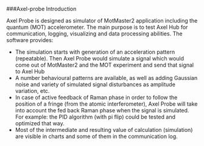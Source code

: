 ###Axel-probe Introduction

Axel Probe is designed as simulator of MotMaster2 application including the quantum (MOT) accelerometer. The main purpose is to test Axel Hub for communication, logging, visualizing and data processing abilities. 
 The software provides:
-	The simulation starts with generation of an acceleration pattern (repeatable). Then Axel Probe would simulate a signal which would come out of MotMaster2 and the MOT experiment and send that signal to Axel Hub
-	A number behavioural patterns are available, as well as adding Gaussian noise and variety of simulated signal disturbances as amplitude variation, etc.
-	In case of active feedback of Raman phase in order to follow the position of a fringe (from the atomic interferometer), Axel Probe will take into account the fed back Raman phase when the signal is simulated. For example: the PID algorithm (with pi flip) could be tested and optimized that way.
-	Most of the intermediate and resulting value of calculation (simulation) are visible in charts and some of them in the communication log. 
